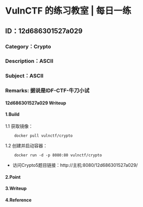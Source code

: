 # VulnCTF 的练习教室 | 每日一练
## ID：12d686301527a029
### Category：Crypto
### Description：ASCII
### Subject：ASCII
### Remarks: 据说是IDF-CTF-牛刀小试 

#### 12d686301527a029 Writeup

#### 1.Build

1.1 获取镜像：

```
    docker pull vulnctf/crypto
```

1.2 创建并启动容器：

```
    docker run -d -p 8080:80 vulnctf/crypto
```

* 访问Crypto5题目链接：http://主机:8080/12d686301527a029/


#### 2.Point


#### 3.Writeup

#### 4.Reference


 